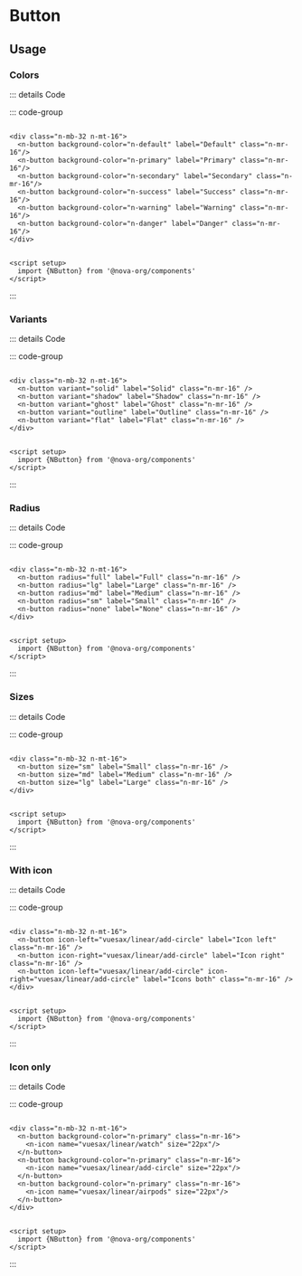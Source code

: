 # Button

<script setup>
import {NButton, NIcon} from '@nova-org/components'
</script>

## Usage

### Colors

<div class="n-mb-32 n-mt-16">
    <n-button background-color="n-default" label="Default" class="n-mr-16" />
    <n-button background-color="n-primary" label="Primary" class="n-mr-16" />
    <n-button background-color="n-secondary" label="Secondary" class="n-mr-16" />
    <n-button background-color="n-success" label="Success" class="n-mr-16" />
    <n-button background-color="n-warning" label="Warning" class="n-mr-16" />
    <n-button background-color="n-danger" label="Danger" class="n-mr-16" />
</div>

::: details Code

::: code-group

```vue [Template]

<div class="n-mb-32 n-mt-16">
  <n-button background-color="n-default" label="Default" class="n-mr-16"/>
  <n-button background-color="n-primary" label="Primary" class="n-mr-16"/>
  <n-button background-color="n-secondary" label="Secondary" class="n-mr-16"/>
  <n-button background-color="n-success" label="Success" class="n-mr-16"/>
  <n-button background-color="n-warning" label="Warning" class="n-mr-16"/>
  <n-button background-color="n-danger" label="Danger" class="n-mr-16"/>
</div>
```

```vue [Script]

<script setup>
  import {NButton} from '@nova-org/components'
</script>
```

:::

### Variants

<div class="n-mb-32 n-mt-16">
    <n-button variant="solid" label="Solid" class="n-mr-16" />
    <n-button variant="shadow" label="Shadow" class="n-mr-16" />
    <n-button variant="ghost" label="Ghost" class="n-mr-16" />
    <n-button variant="outline" label="Outline" class="n-mr-16" />
    <n-button variant="flat" label="Flat" class="n-mr-16" />
</div>

::: details Code

::: code-group

```vue [Template]

<div class="n-mb-32 n-mt-16">
  <n-button variant="solid" label="Solid" class="n-mr-16" />
  <n-button variant="shadow" label="Shadow" class="n-mr-16" />
  <n-button variant="ghost" label="Ghost" class="n-mr-16" />
  <n-button variant="outline" label="Outline" class="n-mr-16" />
  <n-button variant="flat" label="Flat" class="n-mr-16" />
</div>
```

```vue [Script]

<script setup>
  import {NButton} from '@nova-org/components'
</script>
```

:::

### Radius

<div class="n-mb-32 n-mt-16">
    <n-button radius="full" label="Full" class="n-mr-16" />
    <n-button radius="lg" label="Large" class="n-mr-16" />
    <n-button radius="md" label="Medium" class="n-mr-16" />
    <n-button radius="sm" label="Small" class="n-mr-16" />
    <n-button radius="none" label="None" class="n-mr-16" />
</div>

::: details Code

::: code-group

```vue [Template]

<div class="n-mb-32 n-mt-16">
  <n-button radius="full" label="Full" class="n-mr-16" />
  <n-button radius="lg" label="Large" class="n-mr-16" />
  <n-button radius="md" label="Medium" class="n-mr-16" />
  <n-button radius="sm" label="Small" class="n-mr-16" />
  <n-button radius="none" label="None" class="n-mr-16" />
</div>
```

```vue [Script]

<script setup>
  import {NButton} from '@nova-org/components'
</script>
```

:::

### Sizes

<div class="n-mb-32 n-mt-16">
    <n-button size="sm" label="Small" class="n-mr-16" />
    <n-button size="md" label="Medium" class="n-mr-16" />
    <n-button size="lg" label="Large" class="n-mr-16" />
</div>

::: details Code

::: code-group

```vue [Template]

<div class="n-mb-32 n-mt-16">
  <n-button size="sm" label="Small" class="n-mr-16" />
  <n-button size="md" label="Medium" class="n-mr-16" />
  <n-button size="lg" label="Large" class="n-mr-16" />
</div>
```

```vue [Script]

<script setup>
  import {NButton} from '@nova-org/components'
</script>
```

:::

### With icon

<div class="n-mb-32 n-mt-16">
    <n-button icon-left="vuesax/linear/add-circle" label="Icon left" class="n-mr-16" />
    <n-button icon-right="vuesax/linear/add-circle" label="Icon right" class="n-mr-16" />
    <n-button icon-left="vuesax/linear/add-circle" icon-right="vuesax/linear/add-circle" label="Icons both" class="n-mr-16" />
</div>

::: details Code

::: code-group

```vue [Template]

<div class="n-mb-32 n-mt-16">
  <n-button icon-left="vuesax/linear/add-circle" label="Icon left" class="n-mr-16" />
  <n-button icon-right="vuesax/linear/add-circle" label="Icon right" class="n-mr-16" />
  <n-button icon-left="vuesax/linear/add-circle" icon-right="vuesax/linear/add-circle" label="Icons both" class="n-mr-16" />
</div>
```

```vue [Script]

<script setup>
  import {NButton} from '@nova-org/components'
</script>
```

:::

### Icon only

<div class="n-mb-32 n-mt-16">
    <n-button background-color="n-primary" class="n-mr-16" >
        <n-icon name="vuesax/linear/watch" size="22px" />
    </n-button>
    <n-button background-color="n-primary"  class="n-mr-16" >
        <n-icon name="vuesax/linear/add-circle" size="22px" />
    </n-button>
    <n-button background-color="n-primary"  class="n-mr-16" >
        <n-icon name="vuesax/linear/airpods" size="22px" />
    </n-button>
</div>

::: details Code

::: code-group

```vue [Template]

<div class="n-mb-32 n-mt-16">
  <n-button background-color="n-primary" class="n-mr-16">
    <n-icon name="vuesax/linear/watch" size="22px"/>
  </n-button>
  <n-button background-color="n-primary" class="n-mr-16">
    <n-icon name="vuesax/linear/add-circle" size="22px"/>
  </n-button>
  <n-button background-color="n-primary" class="n-mr-16">
    <n-icon name="vuesax/linear/airpods" size="22px"/>
  </n-button>
</div>
```

```vue [Script]

<script setup>
  import {NButton} from '@nova-org/components'
</script>
```

:::
